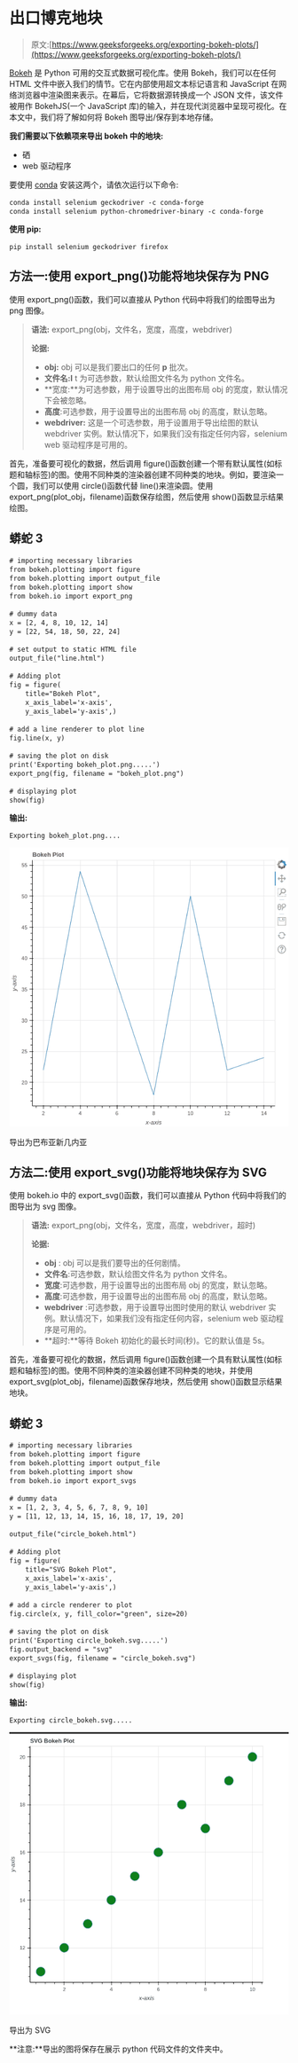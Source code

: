 # 出口博克地块

> 原文:[https://www.geeksforgeeks.org/exporting-bokeh-plots/](https://www.geeksforgeeks.org/exporting-bokeh-plots/)

[Bokeh](https://www.geeksforgeeks.org/introduction-to-bokeh-in-python/) 是 Python 可用的交互式数据可视化库。使用 Bokeh，我们可以在任何 HTML 文件中嵌入我们的情节。它在内部使用超文本标记语言和 JavaScript 在网络浏览器中渲染图来表示。在幕后，它将数据源转换成一个 JSON 文件，该文件被用作 BokehJS(一个 JavaScript 库)的输入，并在现代浏览器中呈现可视化。在本文中，我们将了解如何将 Bokeh 图导出/保存到本地存储。

**我们需要以下依赖项来导出 bokeh 中的地块:**

*   硒
*   web 驱动程序

要使用 [conda](https://www.geeksforgeeks.org/how-to-setup-conda-environment-with-jupyter-notebook/) 安装这两个，请依次运行以下命令:

```
conda install selenium geckodriver -c conda-forge
conda install selenium python-chromedriver-binary -c conda-forge
```

**使用 pip:**

```
pip install selenium geckodriver firefox
```

## **方法一:使用 export_png()功能将地块保存为 PNG**

使用 export_png()函数，我们可以直接从 Python 代码中将我们的绘图导出为 png 图像。

> **语法:** export_png(obj，文件名，宽度，高度，webdriver)
> 
> **论据:**
> 
> *   **obj:** obj 可以是我们要出口的任何 **p** 批次。
> *   **文件名:I** t 为可选参数，默认绘图文件名为 python 文件名。
> *   **宽度:**为可选参数，用于设置导出的出图布局 obj 的宽度，默认情况下会被忽略。
> *   **高度**:可选参数，用于设置导出的出图布局 obj 的高度，默认忽略。
> *   **webdriver:** 这是一个可选参数，用于设置用于导出绘图的默认 webdriver 实例。默认情况下，如果我们没有指定任何内容，selenium web 驱动程序是可用的。

首先，准备要可视化的数据，然后调用 figure()函数创建一个带有默认属性(如标题和轴标签)的图。使用不同种类的渲染器创建不同种类的地块。例如，要渲染一个圆，我们可以使用 circle()函数代替 line()来渲染圆。使用 export_png(plot_obj，filename)函数保存绘图，然后使用 show()函数显示结果绘图。

## 蟒蛇 3

```
# importing necessary libraries
from bokeh.plotting import figure
from bokeh.plotting import output_file
from bokeh.plotting import show
from bokeh.io import export_png

# dummy data
x = [2, 4, 8, 10, 12, 14]
y = [22, 54, 18, 50, 22, 24]

# set output to static HTML file
output_file("line.html")

# Adding plot
fig = figure(
    title="Bokeh Plot",
    x_axis_label='x-axis',
    y_axis_label='y-axis',)

# add a line renderer to plot line
fig.line(x, y)

# saving the plot on disk
print('Exporting bokeh_plot.png.....')
export_png(fig, filename = "bokeh_plot.png")

# displaying plot
show(fig)
```

**输出:**

```
Exporting bokeh_plot.png....
```

![](img/3f6ea86463502bd62b8e40eedf4f52b6.png)

导出为巴布亚新几内亚

## **方法二:使用 export_svg()功能将地块保存为 SVG**

使用 bokeh.io 中的 export_svg()函数，我们可以直接从 Python 代码中将我们的图导出为 svg 图像。

> **语法:** export_png(obj，文件名，宽度，高度，webdriver，超时)
> 
> **论据:**
> 
> *   **obj** : obj 可以是我们要导出的任何剧情。
> *   **文件名**:可选参数，默认绘图文件名为 python 文件名。
> *   **宽度**:可选参数，用于设置导出的出图布局 obj 的宽度，默认忽略。
> *   **高度**:可选参数，用于设置导出的出图布局 obj 的高度，默认忽略。
> *   **webdriver** :可选参数，用于设置导出图时使用的默认 webdriver 实例。默认情况下，如果我们没有指定任何内容，selenium web 驱动程序是可用的。
> *   **超时:**等待 Bokeh 初始化的最长时间(秒)。它的默认值是 5s。

首先，准备要可视化的数据，然后调用 figure()函数创建一个具有默认属性(如标题和轴标签)的图。使用不同种类的渲染器创建不同种类的地块，并使用 export_svg(plot_obj，filename)函数保存地块，然后使用 show()函数显示结果地块。

## 蟒蛇 3

```
# importing necessary libraries
from bokeh.plotting import figure
from bokeh.plotting import output_file
from bokeh.plotting import show
from bokeh.io import export_svgs

# dummy data
x = [1, 2, 3, 4, 5, 6, 7, 8, 9, 10]
y = [11, 12, 13, 14, 15, 16, 18, 17, 19, 20]

output_file("circle_bokeh.html")

# Adding plot
fig = figure(
    title="SVG Bokeh Plot",
    x_axis_label='x-axis',
    y_axis_label='y-axis',)

# add a circle renderer to plot
fig.circle(x, y, fill_color="green", size=20)

# saving the plot on disk
print('Exporting circle_bokeh.svg.....')
fig.output_backend = "svg"
export_svgs(fig, filename = "circle_bokeh.svg")

# displaying plot
show(fig)
```

**输出:**

```
Exporting circle_bokeh.svg.....
```

![](img/9ce4e1c218cde2d9687698d003b0e4f8.png)

导出为 SVG

**注意:**导出的图将保存在展示 python 代码文件的文件夹中。